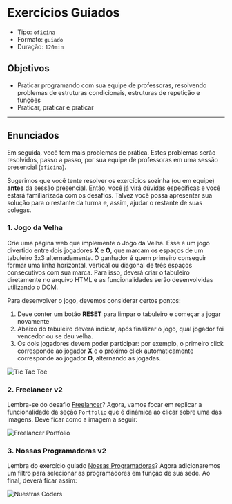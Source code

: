 # Exercícios Guiados

- Tipo: `oficina`
- Formato: `guiado`
- Duração: `120min`

## Objetivos

- Praticar programando com sua equipe de professoras, resolvendo problemas de
  estruturas condicionais, estruturas de repetição e funções
- Praticar, praticar e praticar

***

## Enunciados

Em seguida, você tem mais problemas de prática. Estes problemas serão
resolvidos, passo a passo, por sua equipe de professoras em uma sessão
presencial \(`oficina`\).

Sugerimos que você tente resolver os exercícios sozinha \(ou em equipe\)
**antes** da sessão presencial. Então, você já virá dúvidas específicas e você
estará familiarizada com os desafios. Talvez você possa apresentar sua solução
para o restante da turma e, assim, ajudar o restante de suas colegas.

### 1. Jogo da Velha

Crie uma página web que implemente o Jogo da Velha. Esse é um jogo divertido
entre dois jogadores **X** e **O**, que marcam os espaços de um tabuleiro 3x3
alternadamente. O ganhador é quem primeiro conseguir formar uma linha
horizontal, vertical ou diagonal de três espaços consecutivos com sua marca.
Para isso, deverá criar o tabuleiro diretamente no arquivo HTML e as
funcionalidades serão desenvolvidas utilizando o DOM.

Para desenvolver o jogo, devemos considerar certos pontos:

1. Deve conter um botão **RESET** para limpar o tabuleiro e começar a jogar
   novamente
2. Abaixo do tabuleiro deverá indicar, após finalizar o jogo, qual jogador foi
   vencedor ou se deu velha.
3. Os dois jogadores devem poder participar: por exemplo, o primeiro click
   corresponde ao jogador **X** e o próximo click automaticamente corresponde ao
   jogador **O**, alternando as jogadas.

![Tic Tac Toe](https://d30y9cdsu7xlg0.cloudfront.net/png/25029-200.png)

### 2. Freelancer v2

Lembra-se do desafio
[Freelancer](https://github.com/Laboratoria-learning/freelancer)? Agora, vamos
focar em replicar a funcionalidade da seção `Portfolio` que é dinâmica ao clicar
sobre uma das imagens. Deve ficar como a imagem a seguir:

![Freelancer
Portfolio](https://media.giphy.com/media/xT9IgDSValpayTy8QE/giphy.gif)

### 3. Nossas Programadoras v2

Lembra do exercício guiado [Nossas
Programadoras](https://lms.laboratoria.la/cohorts/test/courses/interactive-site/00-html-and-css/14-guided-exercises)?
Agora adicionaremos um filtro para selecionar as programadores em função de sua
sede. Ao final, deverá ficar assim:

![Nuestras Coders](https://media.giphy.com/media/xT9IgwHr6d1LObJt16/giphy.gif)
